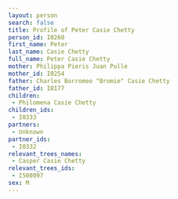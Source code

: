 ```yaml
---
layout: person
search: false
title: Profile of Peter Casie Chetty
person_id: I0260
first_name: Peter
last_name: Casie Chetty
full_name: Peter Casie Chetty
mother: Philippa Pieris Juan Pulle
mother_id: I0254
father: Charles Borromeo "Bromie" Casie Chetty
father_id: I0177
children:
 - Philomena Casie Chetty
children_ids:
 - I0333
partners:
 - Unknown
partner_ids:
 - I0332
relevant_trees_names:
 - Casper Casie Chetty
relevant_trees_ids:
 - I500097
sex: M
---
```


